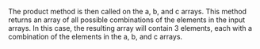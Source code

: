 The product method is then called on the a, b, and c arrays. This method returns an array of all possible combinations of the elements in the input arrays. In this case, the resulting array will contain 3 elements, each with a combination of the elements in the a, b, and c arrays.
